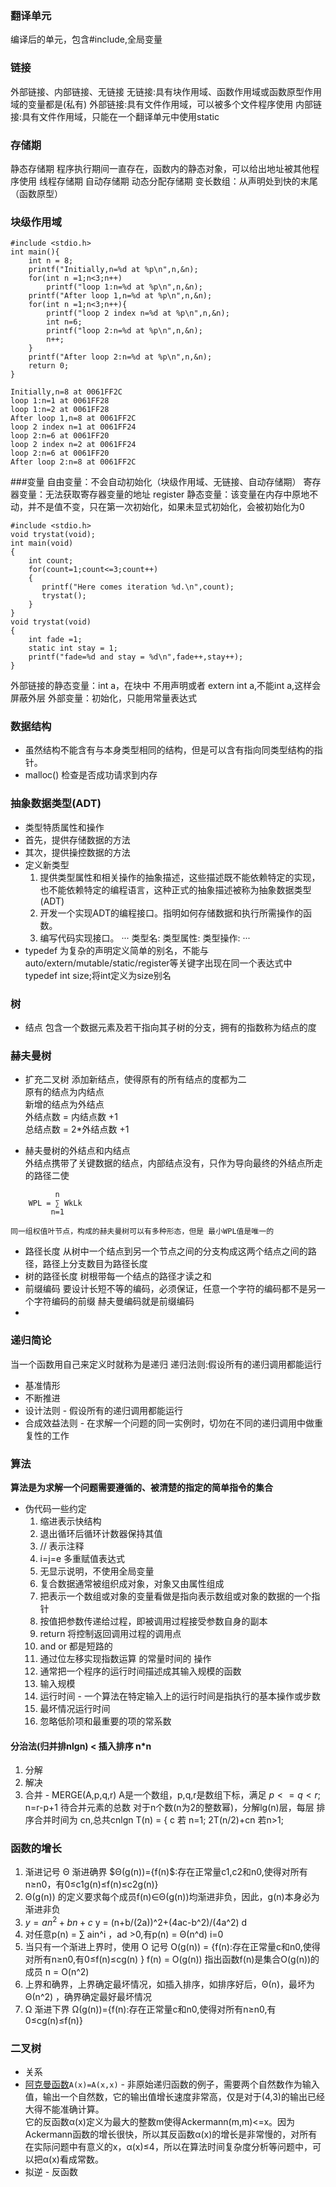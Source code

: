 ### 翻译单元
   编译后的单元，包含#include,全局变量
### 链接
 外部链接、内部链接、无链接
 无链接:具有块作用域、函数作用域或函数原型作用域的变量都是(私有)
 外部链接:具有文件作用域，可以被多个文件程序使用
 内部链接:具有文件作用域，只能在一个翻译单元中使用static
### 存储期
  静态存储期 程序执行期间一直存在，函数内的静态对象，可以给出地址被其他程序使用
  线程存储期
  自动存储期
  动态分配存储期
    变长数组：从声明处到快的末尾（函数原型）
### 块级作用域
```分别在各块中定义n，后面的屏蔽前面的块
#include <stdio.h>
int main(){
    int n = 8;
    printf("Initially,n=%d at %p\n",n,&n);
    for(int n =1;n<3;n++)
        printf("loop 1:n=%d at %p\n",n,&n);
    printf("After loop 1,n=%d at %p\n",n,&n);
    for(int n =1;n<3;n++){
        printf("loop 2 index n=%d at %p\n",n,&n);
        int n=6;
        printf("loop 2:n=%d at %p\n",n,&n);
        n++;
    }
    printf("After loop 2:n=%d at %p\n",n,&n);
    return 0;
}
```
```
Initially,n=8 at 0061FF2C
loop 1:n=1 at 0061FF28
loop 1:n=2 at 0061FF28
After loop 1,n=8 at 0061FF2C
loop 2 index n=1 at 0061FF24
loop 2:n=6 at 0061FF20
loop 2 index n=2 at 0061FF24
loop 2:n=6 at 0061FF20
After loop 2:n=8 at 0061FF2C
```
###变量
   自由变量：不会自动初始化（块级作用域、无链接、自动存储期）
   寄存器变量：无法获取寄存器变量的地址 register
   静态变量：该变量在内存中原地不动，并不是值不变，只在第一次初始化，如果未显式初始化，会被初始化为0
```程序跳过了static int stay=1;静态变量和外部变量在程序被载入内存时已经执行完毕。这条声明放在trystat()函数中是告诉编译器只有trystat()函数才能看到该变量。这条声明并未在运行时执行
#include <stdio.h>
void trystat(void);
int main(void)
{
    int count;
    for(count=1;count<=3;count++)
    {
       printf("Here comes iteration %d.\n",count);
       trystat();
    }
}
void trystat(void)
{
    int fade =1;
    static int stay = 1;
    printf("fade=%d and stay = %d\n",fade++,stay++);
}
```
   外部链接的静态变量：int a，在块中 不用声明或者 extern int a,不能int a,这样会屏蔽外层
   外部变量：初始化，只能用常量表达式

### 数据结构
   * 虽然结构不能含有与本身类型相同的结构，但是可以含有指向同类型结构的指针。
   * malloc() 检查是否成功请求到内存

### 抽象数据类型(ADT)
   * 类型特质属性和操作
   * 首先，提供存储数据的方法
   * 其次，提供操控数据的方法
   * 定义新类型
     1. 提供类型属性和相关操作的抽象描述，这些描述既不能依赖特定的实现，也不能依赖特定的编程语言，这种正式的抽象描述被称为抽象数据类型(ADT)
     2. 开发一个实现ADT的编程接口。指明如何存储数据和执行所需操作的函数。
     3. 编写代码实现接口。
     ···
     类型名:
     类型属性:
     类型操作:
     ···
  *  typedef 为复杂的声明定义简单的别名，不能与auto/extern/mutable/static/register等关键字出现在同一个表达式中
     typedef int size;将int定义为size别名

### 树
  * 结点
    包含一个数据元素及若干指向其子树的分支，拥有的指数称为结点的度

### 赫夫曼树
  * 扩充二叉树
    添加新结点，使得原有的所有结点的度都为二  
    原有的结点为内结点  
    新增的结点为外结点  
    外结点数 = 内结点数 +1  
    总结点数 = 2*外结点数 +1  

  * 赫夫曼树的外结点和内结点  
    外结点携带了关键数据的结点，内部结点没有，只作为导向最终的外结点所走的路径二使
```
          n
    WPL = ∑ WkLk
         n=1
```
    同一组权值叶节点，构成的赫夫曼树可以有多种形态，但是 最小WPL值是唯一的
  * 路径长度
    从树中一个结点到另一个节点之间的分支构成这两个结点之间的路径，路径上分支数目为路径长度
  * 树的路径长度
    树根带每一个结点的路径才读之和
  * 前缀编码 
    要设计长短不等的编码，必须保证，任意一个字符的编码都不是另一个字符编码的前缀
    赫夫曼编码就是前缀编码
  * 

### 递归简论
   当一个函数用自己来定义时就称为是递归
   递归法则:假设所有的递归调用都能运行
   
   * 基准情形
   * 不断推进
   * 设计法则 - 假设所有的递归调用都能运行
   * 合成效益法则 - 在求解一个问题的同一实例时，切勿在不同的递归调用中做重复性的工作
### 算法
  **算法是为求解一个问题需要遵循的、被清楚的指定的简单指令的集合**
  * 伪代码一些约定
    1. 缩进表示快结构
    2. 退出循环后循环计数器保持其值
    3. // 表示注释
    4. i=j=e 多重赋值表达式
    5. 无显示说明，不使用全局变量
    6. 复合数据通常被组织成对象，对象又由属性组成
    7. 把表示一个数组或对象的变量看做是指向表示数组或对象的数据的一个指针
    8. 按值把参数传递给过程，即被调用过程接受参数自身的副本
    9. return 将控制返回调用过程的调用点
    10. and or 都是短路的
    11. 通过位左移实现指数运算 的常量时间的 操作
    12. 通常把一个程序的运行时间描述成其输入规模的函数
    13. 输入规模
    14. 运行时间 - 一个算法在特定输入上的运行时间是指执行的基本操作或步数
    15. 最坏情况运行时间
    16. 忽略低阶项和最重要的项的常系数
#### 分治法(归并排nlgn) < 插入排序 n*n
  1. 分解
  2. 解决
  3. 合并 - MERGE(A,p,q,r) A是一个数组，p,q,r是数组下标，满足 $p<=q<r$; n=r-p+1 待合并元素的总数
  对于n个数(n为2的整数幂)，分解lg(n)层，每层 排序合并时间为 cn,总共cnlgn
  T(n) = { c 若 n=1; 2T(n/2)+cn 若n>1;

### 函数的增长
  1. 渐进记号 Θ 渐进确界
     $Θ(g(n))={f(n)$:存在正常量c1,c2和n0,使得对所有n≥n0，有0≤c1g(n)≤f(n)≤c2g(n)}
  2. Θ(g(n)) 的定义要求每个成员f(n)∈Θ(g(n))均渐进非负，因此，g(n)本身必为渐进非负
  3. $y = an^2 + bn + c$
     y = (n+b/(2a))^2+(4ac-b^2)/(4a^2)
                  d
  4. 对任意p(n) = ∑ ain^i ，ad >0,有p(n) = Θ(n^d)
                 i=0
  5. 当只有一个渐进上界时，使用 O 记号
     O(g(n)) = {f(n):存在正常量c和n0,使得对所有n≥n0,有0≤f(n)≤cg(n) }
     f(n) = O(g(n)) 指出函数f(n)是集合O(g(n))的成员
     n = O(n^2)
  6. 上界和确界，上界确定最坏情况，如插入排序，如排序好后，Θ(n)，最坏为Θ(n^2) ，确界确定最好最坏情况
  7. Ω 渐进下界
     Ω(g(n))={f(n):存在正常量c和n0,使得对所有n≥n0,有0≤cg(n)≤f(n)}

### 二叉树
* 关系
* [阿克曼函数](https://baike.baidu.com/item/%E9%98%BF%E5%85%8B%E6%9B%BC%E5%87%BD%E6%95%B0)`A(x)=A(x,x)` - 非原始递归函数的例子，需要两个自然数作为输入值，输出一个自然数，它的输出值增长速度非常高，仅是对于(4,3)的输出已经大得不能准确计算。  
  它的反函数α(x)定义为最大的整数m使得Ackermann(m,m)<=x。因为Ackermann函数的增长很快，所以其反函数α(x)的增长是非常慢的，对所有在实际问题中有意义的x，α(x)≤4，所以在算法时间复杂度分析等问题中，可以把α(x)看成常数。
* 拟逆 - 反函数